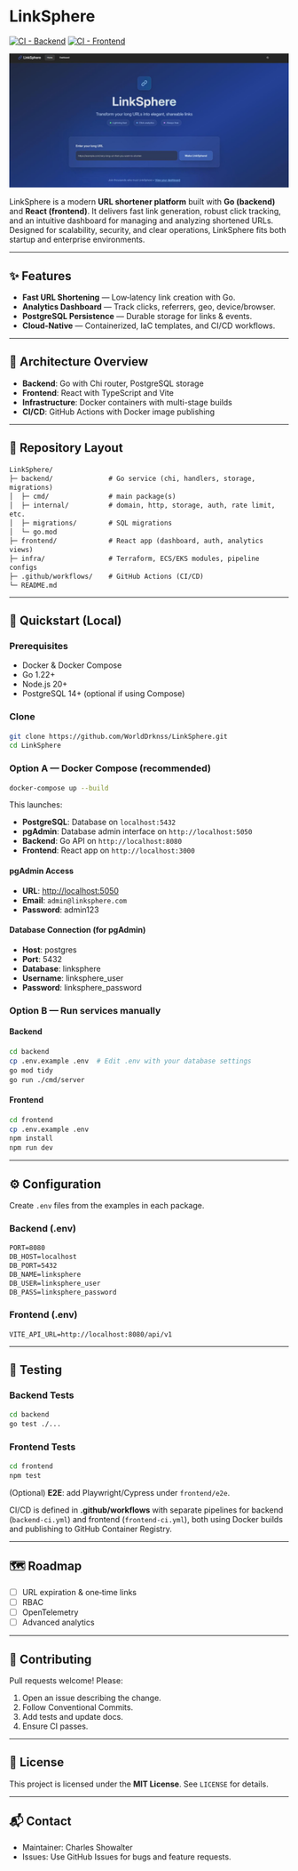 # LinkSphere

[![CI - Backend](https://github.com/WorldDrknss/LinkSphere/actions/workflows/backend-ci.yml/badge.svg)](https://github.com/WorldDrknss/LinkSphere/actions/workflows/backend-ci.yml)
[![CI - Frontend](https://github.com/WorldDrknss/LinkSphere/actions/workflows/frontend-ci.yml/badge.svg)](https://github.com/WorldDrknss/LinkSphere/actions/workflows/frontend-ci.yml)

![LinkSphere Interface](./assets/image-2025-09-12-165012.jpg)

LinkSphere is a modern **URL shortener platform** built with **Go (backend)** and **React (frontend)**. It delivers fast link generation, robust click tracking, and an intuitive dashboard for managing and analyzing shortened URLs. Designed for scalability, security, and clear operations, LinkSphere fits both startup and enterprise environments.

---

## ✨ Features

* **Fast URL Shortening** — Low‑latency link creation with Go.
* **Analytics Dashboard** — Track clicks, referrers, geo, device/browser.
* **PostgreSQL Persistence** — Durable storage for links & events.
* **Cloud‑Native** — Containerized, IaC templates, and CI/CD workflows.

---

## 🧱 Architecture Overview

* **Backend**: Go with Chi router, PostgreSQL storage
* **Frontend**: React with TypeScript and Vite
* **Infrastructure**: Docker containers with multi-stage builds
* **CI/CD**: GitHub Actions with Docker image publishing

---

## 📂 Repository Layout

```text
LinkSphere/
├─ backend/              # Go service (chi, handlers, storage, migrations)
│  ├─ cmd/               # main package(s)
│  ├─ internal/          # domain, http, storage, auth, rate limit, etc.
│  ├─ migrations/        # SQL migrations
│  └─ go.mod
├─ frontend/             # React app (dashboard, auth, analytics views)
├─ infra/                # Terraform, ECS/EKS modules, pipeline configs
├─ .github/workflows/    # GitHub Actions (CI/CD)
└─ README.md
```

---

## 🚀 Quickstart (Local)

### Prerequisites

* Docker & Docker Compose
* Go 1.22+
* Node.js 20+
* PostgreSQL 14+ (optional if using Compose)

### Clone

```bash
git clone https://github.com/WorldDrknss/LinkSphere.git
cd LinkSphere
```

### Option A — Docker Compose (recommended)

```bash
docker-compose up --build
```

This launches:

* **PostgreSQL**: Database on `localhost:5432`
* **pgAdmin**: Database admin interface on `http://localhost:5050`
* **Backend**: Go API on `http://localhost:8080`
* **Frontend**: React app on `http://localhost:3000`

#### pgAdmin Access

* **URL**: <http://localhost:5050>
* **Email**: `admin@linksphere.com`
* **Password**: admin123

#### Database Connection (for pgAdmin)

* **Host**: postgres
* **Port**: 5432
* **Database**: linksphere
* **Username**: linksphere_user
* **Password**: linksphere_password

### Option B — Run services manually

#### Backend

```bash
cd backend
cp .env.example .env  # Edit .env with your database settings
go mod tidy
go run ./cmd/server
```

#### Frontend

```bash
cd frontend
cp .env.example .env
npm install
npm run dev
```

---

## ⚙️ Configuration

Create `.env` files from the examples in each package.

### Backend (.env)

```env
PORT=8080
DB_HOST=localhost
DB_PORT=5432
DB_NAME=linksphere
DB_USER=linksphere_user
DB_PASS=linksphere_password
```

### Frontend (.env)

```env
VITE_API_URL=http://localhost:8080/api/v1
```

---

## 🧪 Testing

### Backend Tests

```bash
cd backend
go test ./...
```

### Frontend Tests

```bash
cd frontend
npm test
```

(Optional) **E2E**: add Playwright/Cypress under `frontend/e2e`.

CI/CD is defined in **.github/workflows** with separate pipelines for backend (`backend-ci.yml`) and frontend (`frontend-ci.yml`), both using Docker builds and publishing to GitHub Container Registry.

---

## 🗺️ Roadmap

* [ ] URL expiration & one‑time links
* [ ] RBAC
* [ ] OpenTelemetry
* [ ] Advanced analytics

---

## 🤝 Contributing

Pull requests welcome! Please:

1. Open an issue describing the change.
2. Follow Conventional Commits.
3. Add tests and update docs.
4. Ensure CI passes.

---

## 📄 License

This project is licensed under the **MIT License**. See `LICENSE` for details.

---

## 📬 Contact

* Maintainer: Charles Showalter
* Issues: Use GitHub Issues for bugs and feature requests.
